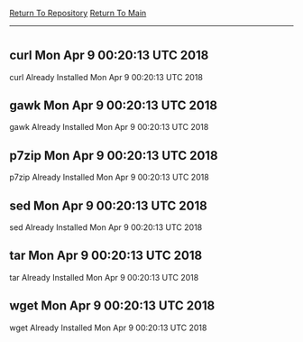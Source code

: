 [Return To Repository](https://github.com/deathbybandaid/piholeparser/)
[Return To Main](https://github.com/deathbybandaid/piholeparser/blob/master/RecentRunLogs/Mainlog.md)
____________________________________
# 
## curl Mon Apr 9 00:20:13 UTC 2018
curl Already Installed Mon Apr 9 00:20:13 UTC 2018
## gawk Mon Apr 9 00:20:13 UTC 2018
gawk Already Installed Mon Apr 9 00:20:13 UTC 2018
## p7zip Mon Apr 9 00:20:13 UTC 2018
p7zip Already Installed Mon Apr 9 00:20:13 UTC 2018
## sed Mon Apr 9 00:20:13 UTC 2018
sed Already Installed Mon Apr 9 00:20:13 UTC 2018
## tar Mon Apr 9 00:20:13 UTC 2018
tar Already Installed Mon Apr 9 00:20:13 UTC 2018
## wget Mon Apr 9 00:20:13 UTC 2018
wget Already Installed Mon Apr 9 00:20:13 UTC 2018
